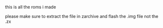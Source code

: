 this is all the roms i made

please make sure to extract the file in zarchive and flash the .img file not the .zx
